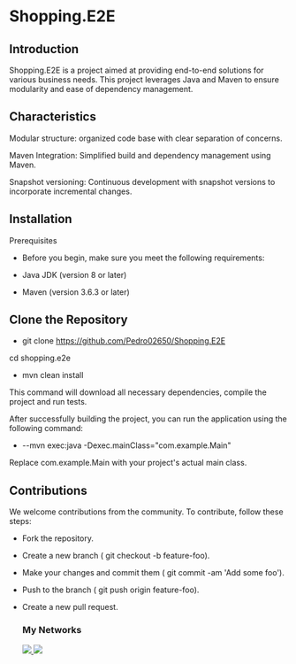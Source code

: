 # Shopping.E2E

## Introduction
Shopping.E2E is a project aimed at providing end-to-end solutions for various business needs. This project leverages Java and Maven to ensure modularity and ease of dependency management.

## Characteristics

Modular structure: organized code base with clear separation of concerns.

Maven Integration: Simplified build and dependency management using Maven.

Snapshot versioning: Continuous development with snapshot versions to incorporate incremental changes.

## Installation

Prerequisites

- Before you begin, make sure you meet the following requirements:

- Java JDK (version 8 or later)
- Maven (version 3.6.3 or later)

## Clone the Repository

- git clone https://github.com/Pedro02650/Shopping.E2E
  
cd shopping.e2e

- mvn clean install

This command will download all necessary dependencies, compile the project and run tests.

After successfully building the project, you can run the application using the following command:

- --mvn exec:java -Dexec.mainClass="com.example.Main"

Replace com.example.Main with your project's actual main class.

## Contributions

We welcome contributions from the community. To contribute, follow these steps:

- Fork the repository.
- Create a new branch ( git checkout -b feature-foo).
- Make your changes and commit them ( git commit -am 'Add some foo').
- Push to the branch ( git push origin feature-foo).
- Create a new pull request.

  ### My Networks  
   
  <a href="https://www.linkedin.com/in/pedro-cisne/">
    <img src="https://img.shields.io/badge/linkedin-%230077B5.svg?style=for-the-badge&logo=linkedin&logoColor=white" />
     <a href = "mailto:pedrohpcisne@gmail.com"><img src="https://img.shields.io/badge/-Gmail-%23333?style=for-the-badge&logo=gmail&logoColor=white" target="_blank">
  </a>
